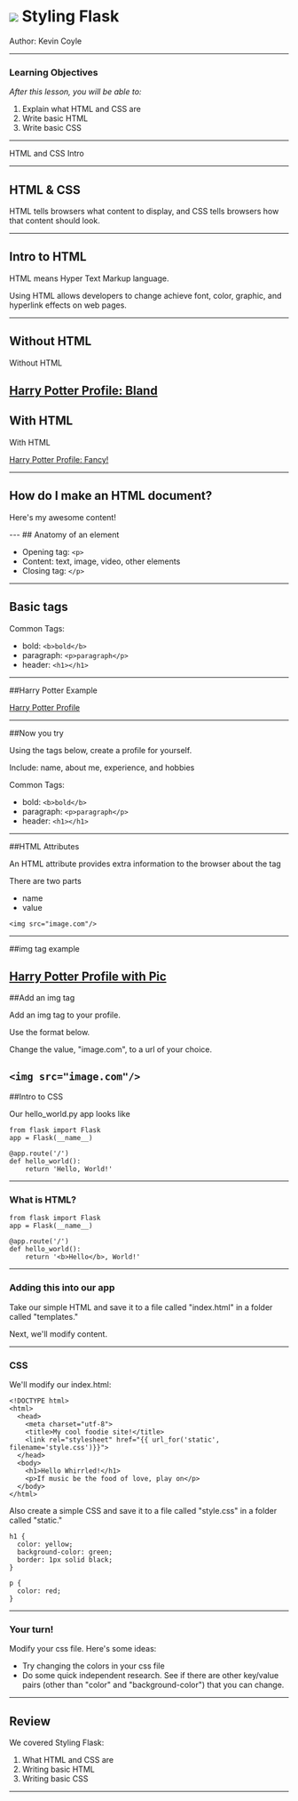 # ![](https://ga-dash.s3.amazonaws.com/production/assets/logo-9f88ae6c9c3871690e33280fcf557f33.png) Styling Flask

Author: Kevin Coyle

-----

### Learning Objectives
*After this lesson, you will be able to:*
1. Explain what HTML and CSS are
2. Write basic HTML
3. Write basic CSS

---------
HTML and CSS Intro

---
<!-- Slide 1
Talking Points
-->
## HTML & CSS

HTML tells browsers what content to display, and CSS tells browsers how that content should look.

---
## Intro to HTML
<!-- Slide 2

-->
HTML means Hyper Text Markup language.

Using HTML allows developers to change achieve font, color, graphic, and hyperlink effects on web pages.


---
## Without HTML
<!-- Slide 3
Talking Points
-->
Without HTML

[Harry Potter Profile: Bland](https://codepen.io/thisisdrewlove/pen/MXLgqW)
---
## With HTML
<!-- Slide 4
Talking Points
-->

With HTML

[Harry Potter Profile: Fancy!](https://codepen.io/thisisdrewlove/pen/rKPNPY?editors=1000)

---
## How do I make an HTML document?
<!-- SLIDE 5
- Now that you know a little about styling HTML documents, let's look at how to create one.
- Every HTML document starts with `<!DOCTYPE html>`. If students ask why, you can explain that historically, HTML doctypes declared the set of rules to be considered good HTML (error checking, etc.). Now we just need it so that everything works.
- Then you have the <html> and </html> elements. These are known as the root elements
- <head> element comes next. This is all of the stuff that you don't want your audience to see, like keywords and page descriptions for websites.
- then <meta charset="utf-8"> which declares your character set to UTF-8. This means that you'll be able to render just about every character in almost every major language.
- the <title> element is what names your page. It's used in the name for the browser tab and when you bookmark a page
- the <body> element is all the content you want your audience to see. -->

<!DOCTYPE html>
<html>
<head>
	<meta charset="utf-8">
	<title></title>
</head>
<body>
<p> Here's my awesome content! </p>
</body>
</html>
---
## Anatomy of an element
<!-- Slide 6
> The basic building blocks of an HTML document are elements
> Elements consist of an opening tag, content, and closing tag
> The tag tells the web browser how to render, or display, the content
-->

* Opening tag: `<p>`
* Content: text, image, video, other elements
* Closing tag: `</p>`

---
## Basic tags
<!-- Slide 7
Talking Points
There are many kinds of tags that help create structure and flow for your webpage
Let's review some of the most basic tags
Review how different header sizes use different numbers
<h1> is the largest, and <h6> is the smallest
<h1> and <h2> are the most common
-->
Common Tags:
* bold: `<b>bold</b>`
* paragraph: `<p>paragraph</p>`
* header: `<h1></h1>`

---
##Harry Potter Example
<!-- Slide 8
Talking Points
Point out where tag is used.
Review the structure of a tag, opening tag, content, closing tag
-->

[Harry Potter Profile](https://codepen.io/thisisdrewlove/pen/rKPNPY?editors=1000)

---

##Now you try
<!-- Slide 9
Encourage students to experiment with the tags.
Their profile doesn't have to be in the same format as the Harry Potter
profile.
-->
Using the tags below, create a profile for yourself.

Include: name, about me, experience, and hobbies

Common Tags:
* bold: `<b>bold</b>`
* paragraph: `<p>paragraph</p>`
* header: `<h1></h1>`

---
##HTML Attributes
<!-- Slide 10
> Building on our knowledge of tags, let's start to explore the next topic: HTML Attributes
> Some tags require attributes in order to work properly
> One tag that requires the attribute, is the <img/> tag
> the src is the name, and the "image.com" is the value
-->
An HTML attribute provides extra information to the browser about the tag

There are two parts
* name
* value

`<img src="image.com"/>`

---
##img tag example
<!-- slide 11
Talking Points
-->

[Harry Potter Profile with Pic](https://codepen.io/thisisdrewlove/pen/OEdJwL?editors=1000)
---

##Add an img tag
<!-- slide 12
Talking Points
-->

Add an img tag to your profile.

Use the format below.

Change the value, "image.com", to a url of your choice.

`<img src="image.com"/>`
---

##Intro to CSS
<!--
slide 13

--



Styling Flask

### What Does this look like?

<!-- SLIDE
- Our hello world Flask app is beautiful. But not everyone else knows how to look at it and fully appreciate its beauty  
- In this lesson we are going to focus on HTML -->

Our hello_world.py app looks like

```
from flask import Flask
app = Flask(__name__)

@app.route('/')
def hello_world():
    return 'Hello, World!'
```

---

### What is HTML?
<!-- SLIDE 1
HTML - Hyper Text Markup Language is not a programming language.  
  Let's try to modify our hello world app by bolding the "hello" part.
  -HTML
	- We use an opening "tag" with the B, and the closing tag, which is the same thing, and a forward slash.
              <b>Hello</b>
	- From tag to tag is known as an element, and the "hello" part is known as the content.
	- Flask can actually have HTML right in the app.
	- While it wouldn't be efficient to always write our HTML like this, we can get an idea of some styling elements called Tags
	-->

```
from flask import Flask
app = Flask(__name__)

@app.route('/')
def hello_world():
    return '<b>Hello</b>, World!'
```
---

### Adding this into our app
<!-- SLIDE 4
- It's your turn!
- We will get into how to render our HTML doc in a later lesson. However, first we want you to try your hand at writing HTML.
- You can see how your content renders directly in the browser for now... just double click on index.html after you've saved your changes
- We need to put the index.html in a folder because flask looks for our html files in a folder called "templates." More on that in a later lesson on templates. -->

Take our simple HTML and save it to a file called "index.html" in a folder called "templates."

Next, we'll modify content.

---  


### CSS

<!-- SLIDE XX
	- CSS is used to style how documents are produced to users. HTML is the most common language.
	- Let's modify our HTML document by adding in the <link> element.
	- Then we'll create a simple css file that modifies our HTML doc
	- h1 refers to the <h1> header in the HTML document
	- p refers to the p element in our HTML document. 	
	- In each CSS, notice that we have a key/value pair system
	- In css, each of these key/value pairs are called declarations.
	- We put the style.css in a folder called static because flask looks for our css files in that folder.
	- Lastly, we include a bracket to let our flask app search for our css file in that static folder. More on brackets and templates in a later lesson.
-->

We'll modify our index.html:
```
<!DOCTYPE html>
<html>
  <head>
    <meta charset="utf-8">
    <title>My cool foodie site!</title>
    <link rel="stylesheet" href="{{ url_for('static', filename='style.css')}}">
  </head>
  <body>
    <h1>Hello Whirrled!</h1>
    <p>If music be the food of love, play on</p>
  </body>
</html>
```
Also create a simple CSS and save it to a file called "style.css" in a folder called "static."
```
h1 {
  color: yellow;
  background-color: green;
  border: 1px solid black;
}

p {
  color: red;
}
```

---

### Your turn!

Modify your css file. Here's some ideas:
- Try changing the colors in your css file
- Do some quick independent research. See if there are other key/value pairs (other than "color" and "background-color") that you can change.

---
## Review
We covered Styling Flask:
1. What HTML and CSS are
2. Writing basic HTML
3. Writing basic CSS

---
